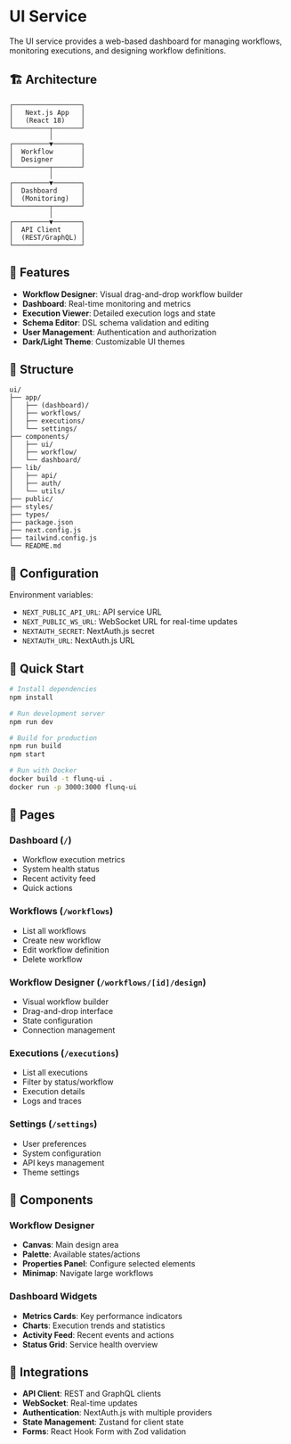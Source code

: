 # UI Service

The UI service provides a web-based dashboard for managing workflows, monitoring executions, and designing workflow definitions.

## 🏗️ Architecture

```
┌─────────────────┐
│   Next.js App   │
│   (React 18)    │
└─────────┬───────┘
          │
┌─────────▼───────┐
│  Workflow       │
│  Designer       │
└─────────┬───────┘
          │
┌─────────▼───────┐
│  Dashboard      │
│  (Monitoring)   │
└─────────┬───────┘
          │
┌─────────▼───────┐
│  API Client     │
│  (REST/GraphQL) │
└─────────────────┘
```

## 🚀 Features

- **Workflow Designer**: Visual drag-and-drop workflow builder
- **Dashboard**: Real-time monitoring and metrics
- **Execution Viewer**: Detailed execution logs and state
- **Schema Editor**: DSL schema validation and editing
- **User Management**: Authentication and authorization
- **Dark/Light Theme**: Customizable UI themes

## 📁 Structure

```
ui/
├── app/
│   ├── (dashboard)/
│   ├── workflows/
│   ├── executions/
│   └── settings/
├── components/
│   ├── ui/
│   ├── workflow/
│   └── dashboard/
├── lib/
│   ├── api/
│   ├── auth/
│   └── utils/
├── public/
├── styles/
├── types/
├── package.json
├── next.config.js
├── tailwind.config.js
└── README.md
```

## 🔧 Configuration

Environment variables:
- `NEXT_PUBLIC_API_URL`: API service URL
- `NEXT_PUBLIC_WS_URL`: WebSocket URL for real-time updates
- `NEXTAUTH_SECRET`: NextAuth.js secret
- `NEXTAUTH_URL`: NextAuth.js URL

## 🚀 Quick Start

```bash
# Install dependencies
npm install

# Run development server
npm run dev

# Build for production
npm run build
npm start

# Run with Docker
docker build -t flunq-ui .
docker run -p 3000:3000 flunq-ui
```

## 📱 Pages

### Dashboard (`/`)
- Workflow execution metrics
- System health status
- Recent activity feed
- Quick actions

### Workflows (`/workflows`)
- List all workflows
- Create new workflow
- Edit workflow definition
- Delete workflow

### Workflow Designer (`/workflows/[id]/design`)
- Visual workflow builder
- Drag-and-drop interface
- State configuration
- Connection management

### Executions (`/executions`)
- List all executions
- Filter by status/workflow
- Execution details
- Logs and traces

### Settings (`/settings`)
- User preferences
- System configuration
- API keys management
- Theme settings

## 🎨 Components

### Workflow Designer
- **Canvas**: Main design area
- **Palette**: Available states/actions
- **Properties Panel**: Configure selected elements
- **Minimap**: Navigate large workflows

### Dashboard Widgets
- **Metrics Cards**: Key performance indicators
- **Charts**: Execution trends and statistics
- **Activity Feed**: Recent events and actions
- **Status Grid**: Service health overview

## 🔌 Integrations

- **API Client**: REST and GraphQL clients
- **WebSocket**: Real-time updates
- **Authentication**: NextAuth.js with multiple providers
- **State Management**: Zustand for client state
- **Forms**: React Hook Form with Zod validation
